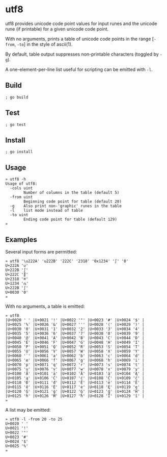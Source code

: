 # utf8

utf8 provides unicode code point values for input runes and the unicode rune (if printable) for a given unicode code point. 

With no arguments, prints a table of unicode code points in the range [`-from`, `-to`] in the style of ascii(1). 

By default, table output suppresses non-printable characters (toggled by `-g`). 

A one-element-per-line list useful for scripting can be emitted with `-l`. 

## Build

	; go build

## Test

	; go test

## Install

	; go install

## Usage

```
» utf8 -h
Usage of utf8:
  -cols uint
        Number of columns in the table (default 5)
  -from uint
        Beginning code point for table (default 20)
  -g    Also print non-'graphic' runes in the table
  -l    list mode instead of table
  -to uint
        Ending code point for table (default 129)
»
```

## Examples

Several input forms are permitted:

```
» utf8 '\u222A' 'u222B' '222C' '2318' '0x1234' '∫' '0'
U+222A '∪'
U+222B '∫'
U+222C '∬'
U+2318 '⌘'
U+1234 'ሴ'
U+222B '∫'
U+0030 '0'
»
```

With no arguments, a table is emitted:

```
» utf8
|U+0020 ' ' |U+0021 '!' |U+0022 '"' |U+0023 '#' |U+0024 '$' |
|U+0025 '%' |U+0026 '&' |U+0027 ''' |U+0028 '(' |U+0029 ')' |
|U+0030 '0' |U+0031 '1' |U+0032 '2' |U+0033 '3' |U+0034 '4' |
|U+0035 '5' |U+0036 '6' |U+0037 '7' |U+0038 '8' |U+0039 '9' |
|U+0040 '@' |U+0041 'A' |U+0042 'B' |U+0043 'C' |U+0044 'D' |
|U+0045 'E' |U+0046 'F' |U+0047 'G' |U+0048 'H' |U+0049 'I' |
|U+0050 'P' |U+0051 'Q' |U+0052 'R' |U+0053 'S' |U+0054 'T' |
|U+0055 'U' |U+0056 'V' |U+0057 'W' |U+0058 'X' |U+0059 'Y' |
|U+0060 '`' |U+0061 'a' |U+0062 'b' |U+0063 'c' |U+0064 'd' |
|U+0065 'e' |U+0066 'f' |U+0067 'g' |U+0068 'h' |U+0069 'i' |
|U+0070 'p' |U+0071 'q' |U+0072 'r' |U+0073 's' |U+0074 't' |
|U+0075 'u' |U+0076 'v' |U+0077 'w' |U+0078 'x' |U+0079 'y' |
|U+0100 'Ā' |U+0101 'ā' |U+0102 'Ă' |U+0103 'ă' |U+0104 'Ą' |
|U+0105 'ą' |U+0106 'Ć' |U+0107 'ć' |U+0108 'Ĉ' |U+0109 'ĉ' |
|U+0110 'Đ' |U+0111 'đ' |U+0112 'Ē' |U+0113 'ē' |U+0114 'Ĕ' |
|U+0115 'ĕ' |U+0116 'Ė' |U+0117 'ė' |U+0118 'Ę' |U+0119 'ę' |
|U+0120 'Ġ' |U+0121 'ġ' |U+0122 'Ģ' |U+0123 'ģ' |U+0124 'Ĥ' |
|U+0125 'ĥ' |U+0126 'Ħ' |U+0127 'ħ' |U+0128 'Ĩ' |U+0129 'ĩ' |
»
```

A list may be emitted:

```
» utf8 -l -from 20 -to 25
U+0020 ' '
U+0021 '!'
U+0022 '"'
U+0023 '#'
U+0024 '$'
U+0025 '%'
»
```
